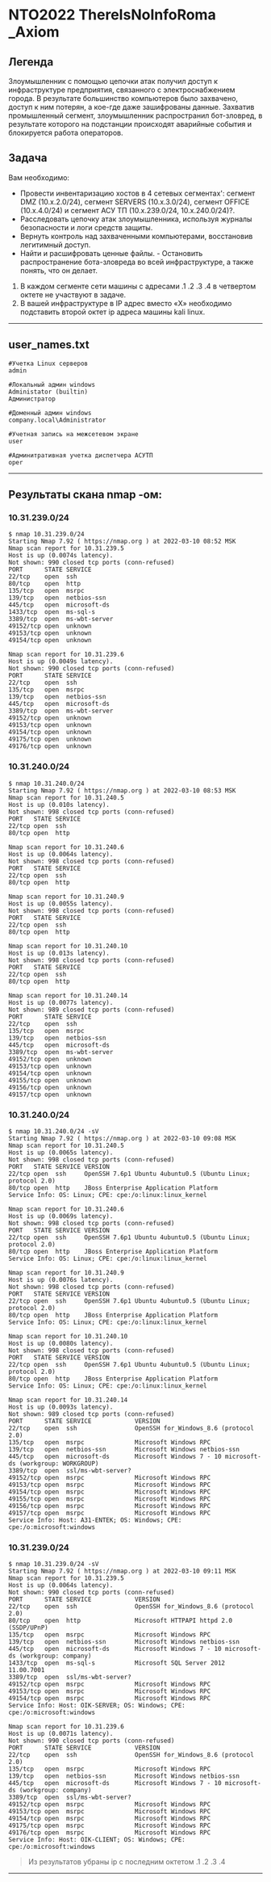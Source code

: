 # NTO2022 ThereIsNoInfoRoma _Axiom

## Легенда

Злоумышленник с помощью цепочки атак получил доступ к инфраструктуре предприятия, связанного с электроснабжением города. В результате большинство компьютеров было захвачено, доступ к ним потерян, а кое-где даже зашифрованы данные. Захватив промышленный сегмент, злоумышленник распространил бот-зловред, в результате которого на подстанции происходят аварийные события и блокируется работа операторов.

## Задача

Вам необходимо:
- Провести инвентаризацию хостов в 4 сетевых сегментах': сегмент DMZ (10.х.2.0/24), сегмент SERVERS (10.х.3.0/24), сегмент OFFICE (10.x.4.0/24) и сегмент АСУ ТП (10.x.239.0/24, 10.x.240.0/24)?.
- Расследовать цепочку атак злоумышленника, используя журналы безопасности и логи средств защиты.
- Вернуть контроль над захваченными компьютерами, восстановив легитимный доступ.
- Найти и расшифровать ценные файлы. - Остановить распространение бота-зловреда во всей инфраструктуре, а также понять, что он делает.

1) В каждом сегменте сети машины с адресами .1 .2 .3 .4 в четвертом октете не участвуют в задаче.
2) В вашей инфраструктуре в IP адрес вместо «Х» необходимо подставить второй октет ір адреса машины kali linux.

---

## user_names.txt 
```
#Учетка Linux серверов
admin

#Локальный админ windows
Administator (builtin)
Администратор

#Доменный админ windows
company.local\Administrator

#Учетная запись на межсетевом экране
user

#Админитративная учетка диспетчера АСУТП
oper
```

---

## Результаты скана nmap -ом:

### 10.31.239.0/24

```shell
$ nmap 10.31.239.0/24
Starting Nmap 7.92 ( https://nmap.org ) at 2022-03-10 08:52 MSK
Nmap scan report for 10.31.239.5
Host is up (0.0074s latency).
Not shown: 990 closed tcp ports (conn-refused)
PORT      STATE SERVICE
22/tcp    open  ssh
80/tcp    open  http
135/tcp   open  msrpc
139/tcp   open  netbios-ssn
445/tcp   open  microsoft-ds
1433/tcp  open  ms-sql-s
3389/tcp  open  ms-wbt-server
49152/tcp open  unknown
49153/tcp open  unknown
49154/tcp open  unknown
 
Nmap scan report for 10.31.239.6
Host is up (0.0049s latency).
Not shown: 990 closed tcp ports (conn-refused)
PORT      STATE SERVICE
22/tcp    open  ssh
135/tcp   open  msrpc
139/tcp   open  netbios-ssn
445/tcp   open  microsoft-ds
3389/tcp  open  ms-wbt-server
49152/tcp open  unknown
49153/tcp open  unknown
49154/tcp open  unknown
49175/tcp open  unknown
49176/tcp open  unknown
```

### 10.31.240.0/24

```shell
$ nmap 10.31.240.0/24
Starting Nmap 7.92 ( https://nmap.org ) at 2022-03-10 08:53 MSK
Nmap scan report for 10.31.240.5
Host is up (0.010s latency).
Not shown: 998 closed tcp ports (conn-refused)
PORT   STATE SERVICE
22/tcp open  ssh
80/tcp open  http
 
Nmap scan report for 10.31.240.6
Host is up (0.0064s latency).
Not shown: 998 closed tcp ports (conn-refused)
PORT   STATE SERVICE
22/tcp open  ssh
80/tcp open  http
 
Nmap scan report for 10.31.240.9
Host is up (0.0055s latency).
Not shown: 998 closed tcp ports (conn-refused)
PORT   STATE SERVICE
22/tcp open  ssh
80/tcp open  http
 
Nmap scan report for 10.31.240.10
Host is up (0.013s latency).
Not shown: 998 closed tcp ports (conn-refused)
PORT   STATE SERVICE
22/tcp open  ssh
80/tcp open  http
 
Nmap scan report for 10.31.240.14
Host is up (0.0077s latency).
Not shown: 989 closed tcp ports (conn-refused)
PORT      STATE SERVICE
22/tcp    open  ssh
135/tcp   open  msrpc
139/tcp   open  netbios-ssn
445/tcp   open  microsoft-ds
3389/tcp  open  ms-wbt-server
49152/tcp open  unknown
49153/tcp open  unknown
49154/tcp open  unknown
49155/tcp open  unknown
49156/tcp open  unknown
49157/tcp open  unknown
```

### 10.31.240.0/24

```shell
$ nmap 10.31.240.0/24 -sV
Starting Nmap 7.92 ( https://nmap.org ) at 2022-03-10 09:08 MSK
Nmap scan report for 10.31.240.5
Host is up (0.0065s latency).
Not shown: 998 closed tcp ports (conn-refused)
PORT   STATE SERVICE VERSION
22/tcp open  ssh     OpenSSH 7.6p1 Ubuntu 4ubuntu0.5 (Ubuntu Linux; protocol 2.0)
80/tcp open  http    JBoss Enterprise Application Platform
Service Info: OS: Linux; CPE: cpe:/o:linux:linux_kernel
 
Nmap scan report for 10.31.240.6
Host is up (0.0069s latency).
Not shown: 998 closed tcp ports (conn-refused)
PORT   STATE SERVICE VERSION
22/tcp open  ssh     OpenSSH 7.6p1 Ubuntu 4ubuntu0.5 (Ubuntu Linux; protocol 2.0)
80/tcp open  http    JBoss Enterprise Application Platform
Service Info: OS: Linux; CPE: cpe:/o:linux:linux_kernel
 
Nmap scan report for 10.31.240.9
Host is up (0.0076s latency).
Not shown: 998 closed tcp ports (conn-refused)
PORT   STATE SERVICE VERSION
22/tcp open  ssh     OpenSSH 7.6p1 Ubuntu 4ubuntu0.5 (Ubuntu Linux; protocol 2.0)
80/tcp open  http    JBoss Enterprise Application Platform
Service Info: OS: Linux; CPE: cpe:/o:linux:linux_kernel
 
Nmap scan report for 10.31.240.10
Host is up (0.0080s latency).
Not shown: 998 closed tcp ports (conn-refused)
PORT   STATE SERVICE VERSION
22/tcp open  ssh     OpenSSH 7.6p1 Ubuntu 4ubuntu0.5 (Ubuntu Linux; protocol 2.0)
80/tcp open  http    JBoss Enterprise Application Platform
Service Info: OS: Linux; CPE: cpe:/o:linux:linux_kernel
 
Nmap scan report for 10.31.240.14
Host is up (0.0093s latency).
Not shown: 989 closed tcp ports (conn-refused)
PORT      STATE SERVICE            VERSION
22/tcp    open  ssh                OpenSSH for_Windows_8.6 (protocol 2.0)
135/tcp   open  msrpc              Microsoft Windows RPC
139/tcp   open  netbios-ssn        Microsoft Windows netbios-ssn
445/tcp   open  microsoft-ds       Microsoft Windows 7 - 10 microsoft-ds (workgroup: WORKGROUP)
3389/tcp  open  ssl/ms-wbt-server?
49152/tcp open  msrpc              Microsoft Windows RPC
49153/tcp open  msrpc              Microsoft Windows RPC
49154/tcp open  msrpc              Microsoft Windows RPC
49155/tcp open  msrpc              Microsoft Windows RPC
49156/tcp open  msrpc              Microsoft Windows RPC
49157/tcp open  msrpc              Microsoft Windows RPC
Service Info: Host: A31-ENTEK; OS: Windows; CPE: cpe:/o:microsoft:windows
```

### 10.31.239.0/24

```shell
$ nmap 10.31.239.0/24 -sV
Starting Nmap 7.92 ( https://nmap.org ) at 2022-03-10 09:11 MSK
Nmap scan report for 10.31.239.5
Host is up (0.0064s latency).
Not shown: 990 closed tcp ports (conn-refused)
PORT      STATE SERVICE            VERSION
22/tcp    open  ssh                OpenSSH for_Windows_8.6 (protocol 2.0)
80/tcp    open  http               Microsoft HTTPAPI httpd 2.0 (SSDP/UPnP)
135/tcp   open  msrpc              Microsoft Windows RPC
139/tcp   open  netbios-ssn        Microsoft Windows netbios-ssn
445/tcp   open  microsoft-ds       Microsoft Windows 7 - 10 microsoft-ds (workgroup: company)
1433/tcp  open  ms-sql-s           Microsoft SQL Server 2012 11.00.7001
3389/tcp  open  ssl/ms-wbt-server?
49152/tcp open  msrpc              Microsoft Windows RPC
49153/tcp open  msrpc              Microsoft Windows RPC
49154/tcp open  msrpc              Microsoft Windows RPC
Service Info: Host: OIK-SERVER; OS: Windows; CPE: cpe:/o:microsoft:windows

Nmap scan report for 10.31.239.6
Host is up (0.0071s latency).
Not shown: 990 closed tcp ports (conn-refused)
PORT      STATE SERVICE            VERSION
22/tcp    open  ssh                OpenSSH for_Windows_8.6 (protocol 2.0)
135/tcp   open  msrpc              Microsoft Windows RPC
139/tcp   open  netbios-ssn        Microsoft Windows netbios-ssn
445/tcp   open  microsoft-ds       Microsoft Windows 7 - 10 microsoft-ds (workgroup: company)
3389/tcp  open  ssl/ms-wbt-server?
49152/tcp open  msrpc              Microsoft Windows RPC
49153/tcp open  msrpc              Microsoft Windows RPC
49154/tcp open  msrpc              Microsoft Windows RPC
49175/tcp open  msrpc              Microsoft Windows RPC
49176/tcp open  msrpc              Microsoft Windows RPC
Service Info: Host: OIK-CLIENT; OS: Windows; CPE: cpe:/o:microsoft:windows
```

> Из результатов убраны ip с последним октетом .1 .2 .3 .4

---
